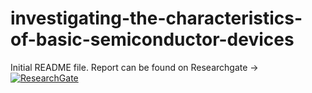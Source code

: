 # investigating-the-characteristics-of-basic-semiconductor-devices

Initial README file.
Report can be found on Researchgate -> [![ResearchGate](https://img.shields.io/badge/ResearchGate-00CCBB?style=flat&logo=researchgate&logoColor=white)](https://www.researchgate.net/publication/383374005_Investigating_the_Characteristics_of_Basic_Semiconductor_Devices)
